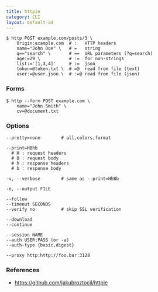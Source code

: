 ```yaml
---
title: httpie
category: CLI
layout: default-ad
---
```


    $ http POST example.com/posts/3 \
        Origin:example.com  # :   HTTP headers
        name="John Doe" \   # =   string
        q=="search" \       # ==  URL parameters (?q=search)
        age:=29 \           # :=  for non-strings
        list:='[1,3,4]'     # :=  json
        token=@token.txt \  # =@  read from file (text)
        user:=@user.json \  # :=@ read from file (json)

### Forms

    $ http --form POST example.com \
        name="John Smith" \
        cv=@document.txt

### Options

    --pretty=none        # all,colors,format

    --print=HBhb
      # H : request headers
      # B : request body
      # h : response headers
      # b : response body

    -v, --verbose        # same as --print=HhBb

    -o, --output FILE

    --follow
    --timeout SECONDS
    --verify no          # skip SSL verification

    --download
    --continue

    --session NAME
    --auth USER:PASS (or -a)
    --auth-type {basic,digest}

    --proxy http:http://foo.bar:3128

### References

 * https://github.com/jakubroztocil/httpie
